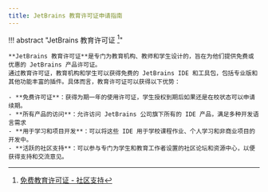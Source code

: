 ```yaml
---
title: JetBrains 教育许可证申请指南
---
```


!!! abstract "JetBrains 教育许可证 [^1]"

    **JetBrains 教育许可证**是专门为教育机构、教师和学生设计的，旨在为他们提供免费或优惠的 JetBrains 产品许可证。
    通过教育许可证，教育机构和学生可以获得免费的 JetBrains IDE 和工具包，包括专业版和其他功能丰富的插件。具体而言，教育许可证可以获得以下优势：
    
    - **免费许可证**：获得为期一年的使用许可证，学生授权到期后如果还是在校状态可以申请续期。
    - **所有产品的访问**：允许访问 JetBrains 公司旗下所有的 IDE 产品，满足多种开发语言需求
    - **用于学习和项目开发**：可以将这些 IDE 用于学校课程作业、个人学习和非商业项目的开发中。
    - **活跃的社区支持**：可以参与专门为学生和教育工作者设置的社区论坛和资源中心，以便获得支持和交流意见。

[^1]: [免费教育许可证 - 社区支持](https://www.jetbrains.com.cn/community/education)
